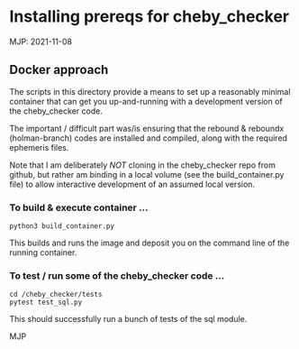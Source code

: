 # Installing prereqs for cheby_checker

MJP: 2021-11-08

## Docker approach

The scripts in this directory provide a means to set up a
reasonably minimal container that can get you up-and-running 
with a development version of the cheby_checker code. 

The important / difficult part was/is ensuring that the rebound & 
reboundx (holman-branch) codes are installed and compiled, along
with the required ephemeris files. 

Note that I am deliberately *NOT* cloning in the cheby_checker 
repo from github, but rather am binding in a local volume (see 
the build_container.py file) to allow interactive development
of an assumed local version. 

### To build & execute container ...
    python3 build_container.py

This builds and runs the image and deposit you on the command line of the running container. 

### To test / run some of the cheby_checker code ...
    cd /cheby_checker/tests
    pytest test_sql.py

This should successfully run a bunch of tests of the sql module. 

MJP 
 
